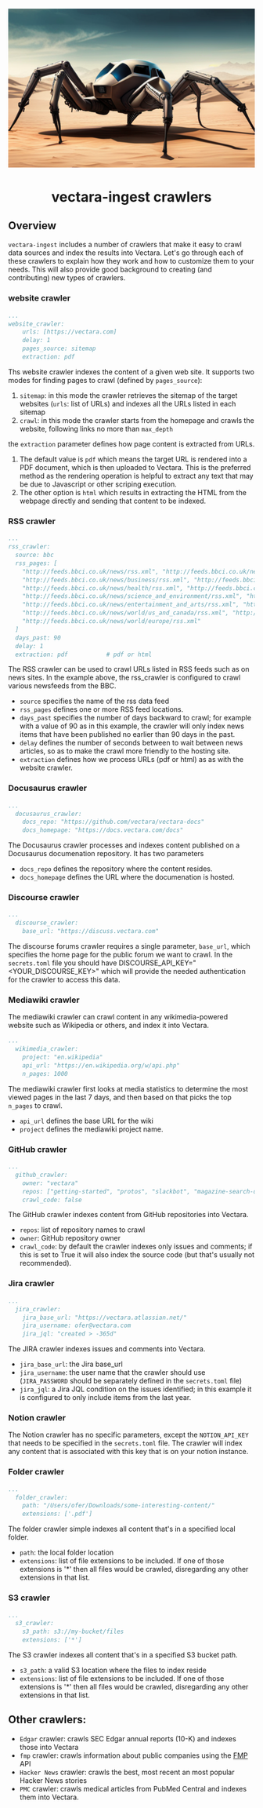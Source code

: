 <p align="center">
  <img src="../img/crawler.png" alt="Futuristic crawler">
</p>

<h1 align="center">vectara-ingest crawlers</h1>

## Overview

`vectara-ingest` includes a number of crawlers that make it easy to crawl data sources and index the results into Vectara.
Let's go through each of these crawlers to explain how they work and how to customize them to your needs. This will also provide good background to creating (and contributing) new types of crawlers.

### website crawler

```yaml
...
website_crawler:
    urls: [https://vectara.com]
    delay: 1
    pages_source: sitemap
    extraction: pdf
```

Ths website crawler indexes the content of a given web site. It supports two modes for finding pages to crawl (defined by `pages_source`):
1. `sitemap`: in this mode the crawler retrieves the sitemap of the target websites (`urls`: list of URLs) and indexes all the URLs listed in each sitemap
2. `crawl`: in this mode the crawler starts from the homepage and crawls the website, following links no more than `max_depth`

the `extraction` parameter defines how page content is extracted from URLs. 
1. The default value is `pdf` which means the target URL is rendered into a PDF document, which is then uploaded to Vectara. This is the preferred method as the rendering operation is helpful to extract any text that may be due to Javascript or other scriping execution. 
2. The other option is `html` which results in extracting the HTML from the webpage directly and sending that content to be indexed.

### RSS crawler

```yaml
...
rss_crawler:
  source: bbc
  rss_pages: [
    "http://feeds.bbci.co.uk/news/rss.xml", "http://feeds.bbci.co.uk/news/world/rss.xml", "http://feeds.bbci.co.uk/news/uk/rss.xml",
    "http://feeds.bbci.co.uk/news/business/rss.xml", "http://feeds.bbci.co.uk/news/politics/rss.xml", 
    "http://feeds.bbci.co.uk/news/health/rss.xml", "http://feeds.bbci.co.uk/news/education/rss.xml", 
    "http://feeds.bbci.co.uk/news/science_and_environment/rss.xml", "http://feeds.bbci.co.uk/news/technology/rss.xml", 
    "http://feeds.bbci.co.uk/news/entertainment_and_arts/rss.xml", "http://feeds.bbci.co.uk/news/world/middle_east/rss.xml",
    "http://feeds.bbci.co.uk/news/world/us_and_canada/rss.xml", "http://feeds.bbci.co.uk/news/world/asia/rss.xml",
    "http://feeds.bbci.co.uk/news/world/europe/rss.xml"
  ]
  days_past: 90
  delay: 1
  extraction: pdf           # pdf or html
```

The RSS crawler can be used to crawl URLs listed in RSS feeds such as on news sites. In the example above, the rss_crawler is configured to crawl various newsfeeds from the BBC. 
- `source` specifies the name of the rss data feed
- `rss_pages` defines one or more RSS feed locations. 
- `days_past` specifies the number of days backward to crawl; for example with a value of 90 as in this example, the crawler will only index news items that have been published no earlier than 90 days in the past.
- `delay` defines the number of seconds between to wait between news articles, so as to make the crawl more friendly to the hosting site.
- `extraction` defines how we process URLs (pdf or html) as as with the website crawler.

### Docusaurus crawler

```yaml
...
  docusaurus_crawler:
    docs_repo: "https://github.com/vectara/vectara-docs"
    docs_homepage: "https://docs.vectara.com/docs"
```

The Docusaurus crawler processes and indexes content published on a Docusaurus documenation repository.
It has two parameters
- `docs_repo` defines the repository where the content resides.
- `docs_homepage` defines the URL where the documenation is hosted.


### Discourse crawler

```yaml
...
  discourse_crawler:
    base_url: "https://discuss.vectara.com"
```

The discourse forums crawler requires a single parameter, `base_url`, which specifies the home page for the public forum we want to crawl.
In the `secrets.toml` file you should have DISCOURSE_API_KEY="<YOUR_DISCOURSE_KEY>" which will provide the needed authentication for the crawler to access this data.

### Mediawiki crawler

The mediawiki crawler can crawl content in any wikimedia-powered website such as Wikipedia or others, and index it into Vectara.

```yaml
...
  wikimedia_crawler:
    project: "en.wikipedia"
    api_url: "https://en.wikipedia.org/w/api.php"
    n_pages: 1000
```

The mediawiki crawler first looks at media statistics to determine the most viewed pages in the last 7 days, and then based on that picks the top `n_pages` to crawl.
- `api_url` defines the base URL for the wiki
- `project` defines the mediawiki project name.

### GitHub crawler

```yaml
...
  github_crawler:
    owner: "vectara"
    repos: ["getting-started", "protos", "slackbot", "magazine-search-demo", "web-crawler", "Search-UI", "hotel-reviews-demo"]
    crawl_code: false
```

The GitHub crawler indexes content from GitHub repositories into Vectara. 
- `repos`: list of repository names to crawl
- `owner`: GitHub repository owner
- `crawl_code`: by default the crawler indexes only issues and comments; if this is set to True it will also index the source code (but that's usually not recommended).

### Jira crawler

```yaml
...
  jira_crawler:
    jira_base_url: "https://vectara.atlassian.net/"
    jira_username: ofer@vectara.com
    jira_jql: "created > -365d"
```

The JIRA crawler indexes issues and comments into Vectara. 
- `jira_base_url`: the Jira base_url
- `jira_username`: the user name that the crawler should use (`JIRA_PASSWORD` should be separately defined in the `secrets.toml` file)
- `jira_jql`: a Jira JQL condition on the issues identified; in this example it is configured to only include items from the last year.

### Notion crawler

The Notion crawler has no specific parameters, except the `NOTION_API_KEY` that needs to be specified in the `secrets.toml` file. 
The crawler will index any content that is associated with this key that is on your notion instance.

### Folder crawler

```yaml
...
  folder_crawler:
    path: "/Users/ofer/Downloads/some-interesting-content/"
    extensions: ['.pdf']
```

The folder crawler simple indexes all content that's in a specified local folder.
- `path`: the local folder location
- `extensions`: list of file extensions to be included. If one of those extensions is '*' then all files would be crawled, disregarding any other extensions in that list.

### S3 crawler

```yaml
...
  s3_crawler:
    s3_path: s3://my-bucket/files
    extensions: ['*']
```

The S3 crawler indexes all content that's in a specified S3 bucket path.
- `s3_path`: a valid S3 location where the files to index reside
- `extensions`: list of file extensions to be included. If one of those extensions is '*' then all files would be crawled, disregarding any other extensions in that list.


## Other crawlers:

- `Edgar` crawler: crawls SEC Edgar annual reports (10-K) and indexes those into Vectara
- `fmp` crawler: crawls information about public companies using the [FMP](https://site.financialmodelingprep.com/developer/docs/) API
- `Hacker News` crawler: crawls the best, most recent an most popular Hacker News stories
- `PMC` crawler: crawls medical articles from PubMed Central and indexes them into Vectara.
